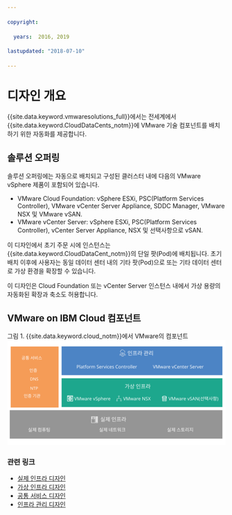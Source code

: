 ```yaml
---

copyright:

  years:  2016, 2019

lastupdated: "2018-07-10"

---
```

# 디자인 개요

{{site.data.keyword.vmwaresolutions_full}}에서는 전세계에서 {{site.data.keyword.CloudDataCents_notm}}에 VMware 기술 컴포넌트를 배치하기 위한 자동화를 제공합니다.

## 솔루션 오퍼링

솔루션 오퍼링에는 자동으로 배치되고 구성된 클러스터 내에 다음의 VMware vSphere 제품이 포함되어 있습니다.
* VMware Cloud Foundation: vSphere ESXi, PSC(Platform Services Controller), VMware vCenter Server Appliance, SDDC Manager, VMware NSX 및 VMware vSAN.
* VMware vCenter Server: vSphere ESXi, PSC(Platform Services Controller), vCenter Server Appliance, NSX 및 선택사항으로 vSAN.

이 디자인에서 초기 주문 시에 인스턴스는 {{site.data.keyword.CloudDataCent_notm}}의 단일 팟(Pod)에 배치됩니다. 초기 배치 이후에 사용자는 동일 데이터 센터 내의 기타 팟(Pod)으로 또는 기타 데이터 센터로 가상 환경을 확장할 수 있습니다.

이 디자인은 Cloud Foundation 또는 vCenter Server 인스턴스 내에서 가상 용량의 자동화된 확장과 축소도 허용합니다.

## VMware on IBM Cloud 컴포넌트

그림 1. {{site.data.keyword.cloud_notm}}에서 VMware의 컴포넌트
![ {{site.data.keyword.cloud_notm}}](design_overview.svg "이 솔루션은 실제 인프라, 가상 인프라, 인프라 관리 및 공통 서비스로 구성되어 있습니다.")

### 관련 링크

* [실제 인프라 디자인](design_physicalinfrastructure.html)
* [가상 인프라 디자인](design_virtualinfrastructure.html)
* [공통 서비스 디자인](design_commonservice.html)
* [인프라 관리 디자인](design_infrastructuremgmt.html)
